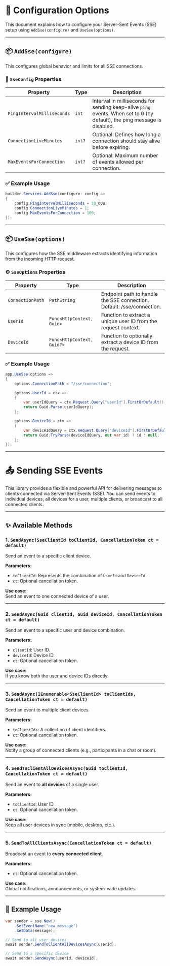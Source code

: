 ﻿# 🧪 Configuration Options

This document explains how to configure your Server-Sent Events (SSE) setup using `AddSse(configure)` and `UseSse(options)`.

---

## 📦 `AddSse(configure)`

This configures global behavior and limits for all SSE connections.

### 🔧 `SseConfig` Properties

| Property                  | Type       | Description                                                                                                              |
|---------------------------|------------|--------------------------------------------------------------------------------------------------------------------------|
| `PingIntervalMilliseconds` | `int`      | Interval in milliseconds for sending keep-alive `ping` events. When set to 0 (by default), the ping message is disabled. |
| `ConnectionLiveMinutes`    | `int?`     | Optional: Defines how long a connection should stay alive before expiring.                                               |
| `MaxEventsForConnection`   | `int?`     | Optional: Maximum number of events allowed per connection.                                                               |

### ✅ Example Usage

```csharp
builder.Services.AddSse(configure: config =>
{
    config.PingIntervalMilliseconds = 10_000;
    config.ConnectionLiveMinutes = 1;
    config.MaxEventsForConnection = 100;
});
```

---

## 📦 `UseSse(options)`
This configures how the SSE middleware extracts identifying information from the incoming HTTP request.

### ⚙️ `SseOptions` Properties

| Property         | Type      | Description                                                                                                              |
|------------------|-----------|--------------------------------------------------------------------------------------------------------------------------|
| `ConnectionPath` | `PathString`     | Endpoint path to handle the SSE connection. Default: /sse/connection. |
| `UserId`         | `Func<HttpContext, Guid>`     | Function to extract a unique user ID from the request context. |
| `DeviceId`       | `Func<HttpContext, Guid?>`    | Function to optionally extract a device ID from the request.|

### ✅ Example Usage

```csharp
app.UseSse(options =>
{
    options.ConnectionPath = "/sse/connection";

    options.UserId = ctx =>
    {
        var userIdQuery = ctx.Request.Query["userId"].FirstOrDefault() ?? string.Empty;
        return Guid.Parse(userIdQuery);
    };

    options.DeviceId = ctx =>
    {
        var deviceIdQuery = ctx.Request.Query["deviceId"].FirstOrDefault();
        return Guid.TryParse(deviceIdQuery, out var id) ? id : null;
    };
});
```

---

# 📤 Sending SSE Events

This library provides a flexible and powerful API for delivering messages to clients connected via Server-Sent Events (SSE). You can send events to individual devices, all devices for a user, multiple clients, or broadcast to all connected clients.

---

## ✨ Available Methods

### 1. `SendAsync(SseClientId toClientId, CancellationToken ct = default)`
Send an event to a specific client device.

**Parameters:**
- `toClientId`: Represents the combination of `UserId` and `DeviceId`.
- `ct`: Optional cancellation token.

**Use case:**  
Send an event to one connected device of a user.

---

### 2. `SendAsync(Guid clientId, Guid deviceId, CancellationToken ct = default)`
Send an event to a specific user and device combination.

**Parameters:**
- `clientId`: User ID.
- `deviceId`: Device ID.
- `ct`: Optional cancellation token.

**Use case:**  
If you know both the user and device IDs directly.

---

### 3. `SendAsync(IEnumerable<SseClientId> toClientIds, CancellationToken ct = default)`
Send an event to multiple client devices.

**Parameters:**
- `toClientIds`: A collection of client identifiers.
- `ct`: Optional cancellation token.

**Use case:**  
Notify a group of connected clients (e.g., participants in a chat or room).

---

### 4. `SendToClientAllDevicesAsync(Guid toClientId, CancellationToken ct = default)`
Send an event to **all devices** of a single user.

**Parameters:**
- `toClientId`: User ID.
- `ct`: Optional cancellation token.

**Use case:**  
Keep all user devices in sync (mobile, desktop, etc.).

---

### 5. `SendToAllClientsAsync(CancellationToken ct = default)`
Broadcast an event to **every connected client**.

**Parameters:**
- `ct`: Optional cancellation token.

**Use case:**  
Global notifications, announcements, or system-wide updates.

---

## 🧪 Example Usage

```csharp
var sender = sse.New()
    .SetEventName("new_message")
    .SetData(message);

// Send to all user devices
await sender.SendToClientAllDevicesAsync(userId);

// Send to a specific device
await sender.SendAsync(userId, deviceId);



